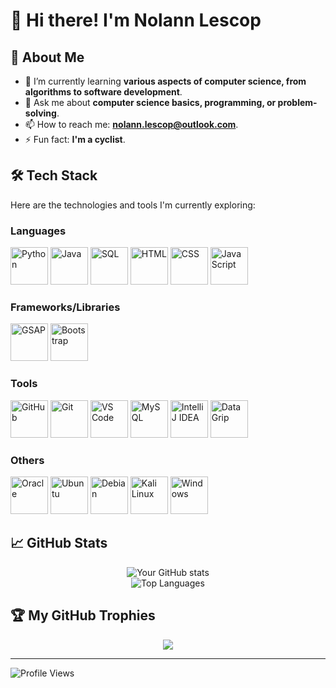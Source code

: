 # 👋 Hi there! I'm Nolann Lescop

## 🚀 About Me
- 🌱 I’m currently learning **various aspects of computer science, from algorithms to software development**.
- 💬 Ask me about **computer science basics, programming, or problem-solving**.
- 📫 How to reach me: **nolann.lescop@outlook.com**.
- ⚡ Fun fact: **I'm a cyclist**.

## 🛠️ Tech Stack
Here are the technologies and tools I'm currently exploring:

### **Languages**
<p align="left">
  <img src="https://cdn.jsdelivr.net/gh/devicons/devicon/icons/python/python-original.svg" alt="Python" width="60" height="60"/>
  <img src="https://cdn.jsdelivr.net/gh/devicons/devicon/icons/java/java-original.svg" alt="Java" width="60" height="60"/>
  <img src="https://img.icons8.com/ios-filled/100/000000/database.png" alt="SQL" width="60" height="60"/>
  <img src="https://cdn.jsdelivr.net/gh/devicons/devicon/icons/html5/html5-original.svg" alt="HTML" width="60" height="60"/>
  <img src="https://cdn.jsdelivr.net/gh/devicons/devicon/icons/css3/css3-original.svg" alt="CSS" width="60" height="60"/>
  <img src="https://cdn.jsdelivr.net/gh/devicons/devicon/icons/javascript/javascript-original.svg" alt="JavaScript" width="60" height="60"/>
</p>

### **Frameworks/Libraries**
<p align="left">
  <img src="https://imgs.search.brave.com/RRYD2LbGBvFxnBIntr7wtyzhXmqMZu7xWM6juiuJxw4/rs:fit:860:0:0:0/g:ce/aHR0cHM6Ly9zdmdt/aXguY29tL3VwbG9h/ZHMvNDFiZjdkLWdy/ZWVuc29jay1pY29u/LnN2Zw" alt="GSAP" width="60" height="60"/>
  <img src="https://cdn.jsdelivr.net/gh/devicons/devicon/icons/bootstrap/bootstrap-original.svg" alt="Bootstrap" width="60" height="60"/>
</p>

### **Tools**
<p align="left">
  <img src="https://cdn.jsdelivr.net/gh/devicons/devicon/icons/github/github-original.svg" alt="GitHub" width="60" height="60"/>
  <img src="https://cdn.jsdelivr.net/gh/devicons/devicon/icons/git/git-original.svg" alt="Git" width="60" height="60"/>
  <img src="https://cdn.jsdelivr.net/gh/devicons/devicon/icons/vscode/vscode-original.svg" alt="VS Code" width="60" height="60"/>
  <img src="https://cdn.jsdelivr.net/gh/devicons/devicon/icons/mysql/mysql-original-wordmark.svg" alt="MySQL" width="60" height="60"/>
  <img src="https://cdn.jsdelivr.net/gh/devicons/devicon/icons/intellij/intellij-original.svg" alt="IntelliJ IDEA" width="60" height="60"/>
  <img src="https://cdn.jsdelivr.net/gh/devicons/devicon/icons/datagrip/datagrip-original.svg" alt="DataGrip" width="60" height="60"/>
</p>

### **Others**
<p align="left">
  <img src="https://cdn.jsdelivr.net/gh/devicons/devicon/icons/oracle/oracle-original.svg" alt="Oracle" width="60" height="60"/>
  <img src="https://cdn.jsdelivr.net/gh/devicons/devicon/icons/ubuntu/ubuntu-plain.svg" alt="Ubuntu" width="60" height="60"/>
  <img src="https://cdn.jsdelivr.net/gh/devicons/devicon/icons/debian/debian-original.svg" alt="Debian" width="60" height="60"/>
  <img src="https://cdn.jsdelivr.net/gh/devicons/devicon/icons/linux/linux-original.svg" alt="Kali Linux" width="60" height="60"/>
  <img src="https://cdn.jsdelivr.net/gh/devicons/devicon/icons/windows8/windows8-original.svg" alt="Windows" width="60" height="60"/>
</p>

## 📈 GitHub Stats
<div align="center">
  <img src="https://github-readme-stats.vercel.app/api?username=nolann-alt&show_icons=true&theme=radical" alt="Your GitHub stats" />
  <br>
  <img src="https://github-readme-stats.vercel.app/api/top-langs/?username=nolann-alt&layout=compact&theme=radical" alt="Top Languages" />
</div>

## 🏆 My GitHub Trophies
<div align="center">
  <img src="https://github-profile-trophy.vercel.app/?username=nolann-alt&theme=radical)](https://github.com/ryo-ma/github-profile-trophy" />
  <br>
</div>

---

![Profile Views](https://komarev.com/ghpvc/?username=nolann-alt&color=blue&style=flat-square)

